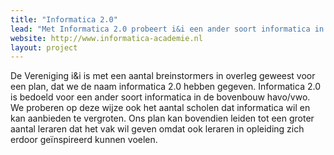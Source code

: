 ```yaml
---
title: "Informatica 2.0"
lead: "Met Informatica 2.0 probeert i&i een ander soort informatica in de bovenbouw havo/vwo te bewerkstelligen."
website: http://www.informatica-academie.nl
layout: project
---
```


De Vereniging i&i is met een aantal breinstormers in overleg geweest voor een plan, dat we de naam informatica 2.0 hebben gegeven. Informatica 2.0 is bedoeld voor een ander soort informatica in de bovenbouw havo/vwo. We proberen op deze wijze ook het aantal scholen dat informatica wil en kan aanbieden te vergroten. Ons plan kan bovendien leiden tot een groter aantal leraren dat het vak wil geven omdat ook leraren in opleiding zich erdoor geïnspireerd kunnen voelen.
